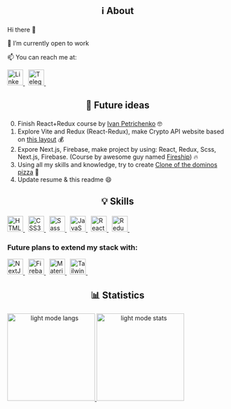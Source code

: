 ## <p align="center">ℹ️ About </p>

Hi there 👋

🔭 I’m currently open to work

📫 You can reach me at: 

<a href="https://www.linkedin.com/in/prokopenyapavel/" target="_blank" rel="noreferrer">
  <img src="https://raw.githubusercontent.com/danielcranney/readme-generator/main/public/icons/socials/linkedin.svg" width="36" height="36" alt="LinkedIn" />
</a> &nbsp;
<a href="https://t.me/albedo_lucky13" target="_blank" rel="noreferrer">
  <img src="https://www.vectorlogo.zone/logos/telegram/telegram-icon.svg" width="36" height="36" alt="Telegram" />
</a> &nbsp;

<!--
<a href="https://albedo-13.github.io/" target="_blank" rel="noreferrer">
  <img src="" width="36" height="36" alt="CV" />
</a> &nbsp;
[![CV](https://img.shields.io/badge/-%F0%9F%8C%90%20C%20V-white?style=flat)](https://albedo-13.github.io/)
-->

<!-- [![Gmail](https://img.shields.io/badge/-white?label=Email&style=social&logo=gmail)](mailto:prokopenya.work@gmail.com) -->
<!-- [CV](https://albedo-13.github.io/) -->

## <p align="center">🔮 Future ideas</p>

0. Finish React+Redux course by [Ivan Petrichenko](https://www.udemy.com/course/javascript_full/) 🤓
1. Explore Vite and Redux (React-Redux), make Crypto API website based on [this layout](https://www.figma.com/file/EKbp40PN2vP5WsItDPg1h7/Crypto-Brains-Website?type=design&node-id=1401-185034&mode=design&t=0ygXJmOEZB3bWnCz-0) 💰
2. Expore Next.js, Firebase, make project by using: React, Redux, Scss, Next.js, Firebase. (Course by awesome guy named [Fireship](https://fireship.io/courses/react-next-firebase/)) 🔥
3. Using all my skills and knowledge, try to create [Clone of the dominos pizza](https://www.dominos.by/) 🍕
4. Update resume & this readme 😄

## <p align="center">💡 Skills</p>

<a href="https://developer.mozilla.org/en-US/docs/Glossary/HTML5" target="_blank" rel="noreferrer">
  <img src="https://www.vectorlogo.zone/logos/w3_html5/w3_html5-icon.svg" width="36" height="36" alt="HTML5" />
</a> &nbsp;
<a href="https://www.w3.org/TR/CSS/#css" target="_blank" rel="noreferrer">
  <img src="https://www.vectorlogo.zone/logos/w3_css/w3_css-icon.svg" width="36" height="36" alt="CSS3" />
</a> &nbsp;
<a href="https://sass-lang.com/" target="_blank" rel="noreferrer">
  <img src="https://www.vectorlogo.zone/logos/sass-lang/sass-lang-icon.svg" width="36" height="36" alt="Sass" />
</a> &nbsp;
<a href="https://developer.mozilla.org/en-US/docs/Web/JavaScript" target="_blank" rel="noreferrer">
  <img src="https://raw.githubusercontent.com/danielcranney/readme-generator/main/public/icons/skills/javascript-colored.svg" width="36" height="36" alt="JavaScript" />
</a> &nbsp;
<a href="https://reactjs.org/" target="_blank" rel="noreferrer">
  <img src="https://www.vectorlogo.zone/logos/reactjs/reactjs-icon.svg" width="36" height="36" alt="React" />
</a> &nbsp;
<a href="https://redux.js.org/" target="_blank" rel="noreferrer">
  <img src="https://raw.githubusercontent.com/danielcranney/readme-generator/main/public/icons/skills/redux-colored.svg" width="36" height="36" alt="Redux" />
</a> &nbsp;


### Future plans to extend my stack with:

<a href="https://nextjs.org/" target="_blank" rel="noreferrer">
  <img src="https://raw.githubusercontent.com/danielcranney/readme-generator/main/public/icons/skills/nextjs-colored.svg" width="36" height="36" alt="NextJS" />
</a> &nbsp;
<a href="https://firebase.google.com/" target="_blank" rel="noreferrer">
  <img src="https://www.vectorlogo.zone/logos/firebase/firebase-icon.svg" width="36" height="36" alt="Firebase" />
</a> &nbsp;
<a href="https://mui.com/material-ui/" target="_blank" rel="noreferrer">
  <img src="https://raw.githubusercontent.com/danielcranney/readme-generator/main/public/icons/skills/materialui-colored.svg" width="36" height="36" alt="MaterialUI" />
</a> &nbsp;
<a href="https://tailwindcss.com/" target="_blank" rel="noreferrer">
  <img src="https://raw.githubusercontent.com/danielcranney/readme-generator/main/public/icons/skills/tailwindcss-colored.svg" width="36" height="36" alt="TailwindCSS" />
</a> &nbsp;

## <p align="center">📊 Statistics</p>

<a href="#">
  <picture align="center">
   <source height="200px" media="(prefers-color-scheme: dark)" srcset="https://github-readme-stats.vercel.app/api/top-langs/?username=albedo-13&layout=compact&theme=github_dark&card_width=250">
   <img height="200px" alt="light mode langs" src="https://github-readme-stats.vercel.app/api/top-langs/?username=albedo-13&layout=compact&theme=default&card_width=250">
  </picture>
</a>
<a href="#">
  <picture align="center">
   <source height="200px" media="(prefers-color-scheme: dark)" srcset="https://github-readme-stats.vercel.app/api?username=albedo-13&show_icons=true&rank_icon=github&theme=github_dark">
   <img height="200px" alt="light mode stats" src="https://github-readme-stats.vercel.app/api?username=albedo-13&show_icons=true&rank_icon=github&theme=default">
  </picture>
</a>

<!--
**Albedo-13/Albedo-13** is a ✨ _special_ ✨ repository because its `README.md` (this file) appears on your GitHub profile.

Here are some ideas to get you started:

- 🔭 I’m currently working on ...
- 🌱 I’m currently learning ...
- 👯 I’m looking to collaborate on ...
- 🤔 I’m looking for help with ...
- 💬 Ask me about ...
- 📫 How to reach me: ...
- 😄 Pronouns: ...
- ⚡ Fun fact: ...
-->
